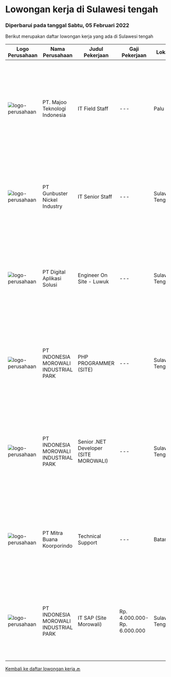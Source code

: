 
  # Lowongan kerja di Sulawesi tengah

  ### Diperbarui pada tanggal Sabtu, 05 Februari 2022

  Berikut merupakan daftar lowongan kerja yang ada di Sulawesi tengah

  |Logo Perusahaan | Nama Perusahaan | Judul Pekerjaan | Gaji Pekerjaan | Lokasi | Deskripsi | Tanggal diunggah | Pranala |
  | -------------- | --------------- | --------------- | --------- | --------- | -------------- | ------- | ----------- |
  |![logo-perusahaan](https://image-service-cdn.seek.com.au/2a2c8a948d223cf92abbc34c9b4e6cee325386db/ee4dce1061f3f616224767ad58cb2fc751b8d2dc)|PT. Majoo Teknologi Indonesia|IT Field Staff|---|Palu|Deskripsi Pekerjaan: Melakukan instalasi beserta pengaturan software dan hardware majoo. Memberikan edukasi (training) kepada staff / manager/ owner...|Rabu, 02 Februari 2022|https://www.jobstreet.co.id/id/job/it-field-staff-3767282?token=0~29159245-2951-4a2b-9921-023706ae6813&sectionRank=1&jobId=jobstreet-id-job-3767282|
|![logo-perusahaan](https://image-service-cdn.seek.com.au/b5064dcc65945b6a538802803c5c7964bea2108f/ee4dce1061f3f616224767ad58cb2fc751b8d2dc)|PT Gunbuster Nickel Industry|IT Senior Staff|---|Sulawesi Tengah|Qualifications : Minimun D3 Information Technology/ Information Systems / related field ; Minimum 3-4 years experience in mining industry ; Minimum...|Kamis, 03 Februari 2022|https://www.jobstreet.co.id/id/job/it-senior-staff-3778437?token=0~29159245-2951-4a2b-9921-023706ae6813&sectionRank=2&jobId=jobstreet-id-job-3778437|
|![logo-perusahaan](https://image-service-cdn.seek.com.au/803ca9e304087209684240b35ebd588ba2398a65/ee4dce1061f3f616224767ad58cb2fc751b8d2dc)|PT Digital Aplikasi Solusi|Engineer On Site - Luwuk|---|Sulawesi Tengah|Job Description: Performing operation and maintenance activities Communicating with manufacturer’s TAC (Technical Assistance Center) and/or utilizing...|Kamis, 03 Februari 2022|https://www.jobstreet.co.id/id/job/engineer-on-site-luwuk-3778209?token=0~29159245-2951-4a2b-9921-023706ae6813&sectionRank=3&jobId=jobstreet-id-job-3778209|
|![logo-perusahaan](https://image-service-cdn.seek.com.au/6f1b26962eca03f7c9c9a38ff9e9e5d35b6482b4/ee4dce1061f3f616224767ad58cb2fc751b8d2dc)|PT INDONESIA MOROWALI INDUSTRIAL PARK|PHP PROGRAMMER (SITE)|---|Sulawesi Tengah|Kualifikasi : Usia maks. 30 tahun Pendidikan minimal S1 Memiliki pengalaman minimal 1 tahun di bidang yang sama Paham dengan konsep full-stack...|Kamis, 03 Februari 2022|https://www.jobstreet.co.id/id/job/php-programmer-site-3778775?token=0~29159245-2951-4a2b-9921-023706ae6813&sectionRank=4&jobId=jobstreet-id-job-3778775|
|![logo-perusahaan](https://image-service-cdn.seek.com.au/6f1b26962eca03f7c9c9a38ff9e9e5d35b6482b4/ee4dce1061f3f616224767ad58cb2fc751b8d2dc)|PT INDONESIA MOROWALI INDUSTRIAL PARK|Senior .NET Developer (SITE MOROWALI)|---|Sulawesi Tengah|Requirements : More than 5 years of experience as a .NET developer using C#, ASP.NET, ASP.NET Core, NET Framework, Web Forms, and MVC. Have knowledge...|Senin, 31 Januari 2022|https://www.jobstreet.co.id/id/job/senior-net-developer-site-morowali-3774644?token=0~29159245-2951-4a2b-9921-023706ae6813&sectionRank=5&jobId=jobstreet-id-job-3774644|
|![logo-perusahaan](https://image-service-cdn.seek.com.au/f239709d655cb2106929c841dd2b71edd206015d/ee4dce1061f3f616224767ad58cb2fc751b8d2dc)|PT Mitra Buana Koorporindo|Technical Support|---|Batam|Maksimal 35 tahun Pendidikan Minimal SMK / D3 / S1 Teknik Informatika/ Jaringan / Elektro Memiliki pengetahuan tentang Hardware &amp; Software system,...|Senin, 17 Januari 2022|https://www.jobstreet.co.id/id/job/technical-support-3758182?token=0~29159245-2951-4a2b-9921-023706ae6813&sectionRank=6&jobId=jobstreet-id-job-3758182|
|![logo-perusahaan](https://image-service-cdn.seek.com.au/6f1b26962eca03f7c9c9a38ff9e9e5d35b6482b4/ee4dce1061f3f616224767ad58cb2fc751b8d2dc)|PT INDONESIA MOROWALI INDUSTRIAL PARK|IT SAP (Site Morowali)|Rp. 4.000.000-Rp. 6.000.000|Sulawesi Tengah|Requirements:: Age max 30 years Bachelor degree Have at least 1 year experience in the same field Familiar with full-stack developer concept with PHP...|Jumat, 14 Januari 2022|https://www.jobstreet.co.id/id/job/it-sap-site-morowali-3756329?token=0~29159245-2951-4a2b-9921-023706ae6813&sectionRank=7&jobId=jobstreet-id-job-3756329|


  [Kembali ke daftar lowongan kerja 🔙](../README.md#daftar-lowongan-kerja)
  